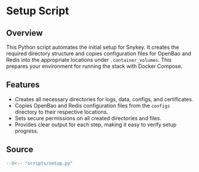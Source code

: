 # Setup Script

## Overview

This Python script automates the initial setup for Snykey. It creates the required directory structure and copies configuration files for OpenBao and Redis into the appropriate locations under `.container_volumes`. This prepares your environment for running the stack with Docker Compose.

## Features

* Creates all necessary directories for logs, data, configs, and certificates.
* Copies OpenBao and Redis configuration files from the `configs` directory to their respective locations.
* Sets secure permissions on all created directories and files.
* Provides clear output for each step, making it easy to verify setup progress.

## Source

```python
--8<-- "scripts/setup.py"
```